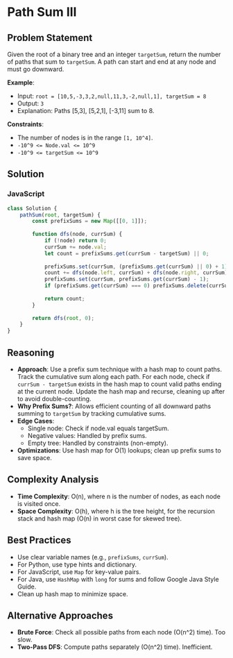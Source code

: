 # Path Sum III

## Problem Statement
Given the root of a binary tree and an integer `targetSum`, return the number of paths that sum to `targetSum`. A path can start and end at any node and must go downward.

**Example**:
- Input: `root = [10,5,-3,3,2,null,11,3,-2,null,1], targetSum = 8`
- Output: `3`
- Explanation: Paths [5,3], [5,2,1], [-3,11] sum to 8.

**Constraints**:
- The number of nodes is in the range `[1, 10^4]`.
- `-10^9 <= Node.val <= 10^9`
- `-10^9 <= targetSum <= 10^9`

## Solution

### JavaScript
```javascript
class Solution {
    pathSum(root, targetSum) {
        const prefixSums = new Map([[0, 1]]);
        
        function dfs(node, currSum) {
            if (!node) return 0;
            currSum += node.val;
            let count = prefixSums.get(currSum - targetSum) || 0;
            
            prefixSums.set(currSum, (prefixSums.get(currSum) || 0) + 1);
            count += dfs(node.left, currSum) + dfs(node.right, currSum);
            prefixSums.set(currSum, prefixSums.get(currSum) - 1);
            if (prefixSums.get(currSum) === 0) prefixSums.delete(currSum);
            
            return count;
        }
        
        return dfs(root, 0);
    }
}
```

## Reasoning
- **Approach**: Use a prefix sum technique with a hash map to count paths. Track the cumulative sum along each path. For each node, check if `currSum - targetSum` exists in the hash map to count valid paths ending at the current node. Update the hash map and recurse, cleaning up after to avoid double-counting.
- **Why Prefix Sums?**: Allows efficient counting of all downward paths summing to `targetSum` by tracking cumulative sums.
- **Edge Cases**:
  - Single node: Check if node.val equals targetSum.
  - Negative values: Handled by prefix sums.
  - Empty tree: Handled by constraints (non-empty).
- **Optimizations**: Use hash map for O(1) lookups; clean up prefix sums to save space.

## Complexity Analysis
- **Time Complexity**: O(n), where n is the number of nodes, as each node is visited once.
- **Space Complexity**: O(h), where h is the tree height, for the recursion stack and hash map (O(n) in worst case for skewed tree).

## Best Practices
- Use clear variable names (e.g., `prefixSums`, `currSum`).
- For Python, use type hints and dictionary.
- For JavaScript, use `Map` for key-value pairs.
- For Java, use `HashMap` with `long` for sums and follow Google Java Style Guide.
- Clean up hash map to minimize space.

## Alternative Approaches
- **Brute Force**: Check all possible paths from each node (O(n^2) time). Too slow.
- **Two-Pass DFS**: Compute paths separately (O(n^2) time). Inefficient.